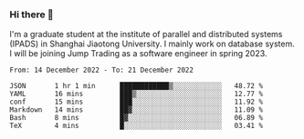 ### Hi there 👋

I'm a graduate student at the institute of parallel and distributed systems (IPADS) in Shanghai Jiaotong University. I mainly work on database system. I will be joining Jump Trading as a software engineer in spring 2023.

<!--START_SECTION:waka-->

```text
From: 14 December 2022 - To: 21 December 2022

JSON       1 hr 1 min      ████████████▒░░░░░░░░░░░░   48.72 %
YAML       16 mins         ███▒░░░░░░░░░░░░░░░░░░░░░   12.77 %
conf       15 mins         ███░░░░░░░░░░░░░░░░░░░░░░   11.92 %
Markdown   14 mins         ██▓░░░░░░░░░░░░░░░░░░░░░░   11.09 %
Bash       8 mins          █▓░░░░░░░░░░░░░░░░░░░░░░░   06.89 %
TeX        4 mins          █░░░░░░░░░░░░░░░░░░░░░░░░   03.41 %
```

<!--END_SECTION:waka-->

<!--
**yqmmm/yqmmm** is a ✨ _special_ ✨ repository because its `README.md` (this file) appears on your GitHub profile.

Here are some ideas to get you started:

- 🔭 I’m currently working on ...
- 🌱 I’m currently learning ...
- 👯 I’m looking to collaborate on ...
- 🤔 I’m looking for help with ...
- 💬 Ask me about ...
- 📫 How to reach me: ...
- 😄 Pronouns: ...
- ⚡ Fun fact: ...
-->
